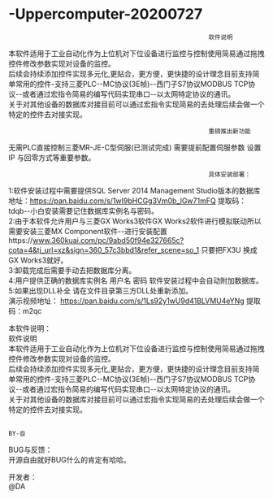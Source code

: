 # -Uppercomputer-20200727
                                                           软件说明
本软件适用于工业自动化作为上位机对下位设备进行监控与控制使用简易通过拖拽控件修改参数实现对设备的监控。  
后续会持续添加控件实现多元化,更贴合，更方便，更快捷的设计理念目前支持简单常用的控件-支持三菱PLC--MC协议(3E帧)--西门子S7协议MODBUS TCP协议--或者通过宏指令简易的编写代码实现串口--以太网特定协议的通讯。  
关于对其他设备的数据库对接目前可以通过宏指令实现简易的去处理后续会做一个特定的控件去对接实现。   
 
                                                           重磅推出新功能
无需PLC直接控制三菱MR-JE-C型伺服(已测试完成) 需要提前配置伺服参数 设置IP 与回零方式等重要参数。
 
                                                           具体安装部署：    
1:软件安装过程中需要提供SQL Server 2014 Management Studio版本的数据库 地址：https://pan.baidu.com/s/1wI9bHCGg3Vm0b_lGw71mFQ 提取码：tdqb--小白安装需要记住数据库实例名与密码。   
2:由于本软件允许用户与三菱GX Works3软件GX Works2软件进行模拟联动所以需要安装三菱MX Component软件--进行安装配置https://www.360kuai.com/pc/9abd50f94e327665c?cota=4&tj_url=xz&sign=360_57c3bbd1&refer_scene=so_1 只要把FX3U 换成GX Works3就好。   
3:卸载完成后需要手动去把数据库分离。   
4:用户提供正确的数据库实例名  用户名 密码 软件安装过程中会自动附加数据库。  
5:如果出现DLL补全 请在文件目录第三方DLL处重新添加。   
演示视频地址：  https://pan.baidu.com/s/1Ls92y1wU9d41BLVMU4eYNg 提取码：m2qc
  
本软件说明：    
                                    软件说明  
  本软件适用于工业自动化作为上位机对下位设备进行监控与控制使用简易通过拖拽控件修改参数实现对设备的监控。   
  后续会持续添加控件实现多元化,更贴合，更方便，更快捷的设计理念目前支持简单常用的控件-支持三菱PLC--MC协议(3E帧)--西门子S7协议MODBUS TCP协议--或者通过宏指令简易的编写代码实现串口--以太网特定协议的通讯。  
  关于对其他设备的数据库对接目前可以通过宏指令实现简易的去处理后续会做一个特定的控件去对接实现。  
    
                                                                                  BY-沓  


BUG与反馈：  
开源自由就好BUG什么的肯定有哈哈。  

开发者：  
@DA


